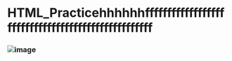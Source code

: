 # HTML_Practicehhhhhhfffffffffffffffffffffffffffffffffffffffffffffffffff
### ![image](https://github.com/user-attachments/assets/4667781f-d140-46bc-8d1b-63db36272670)

 

